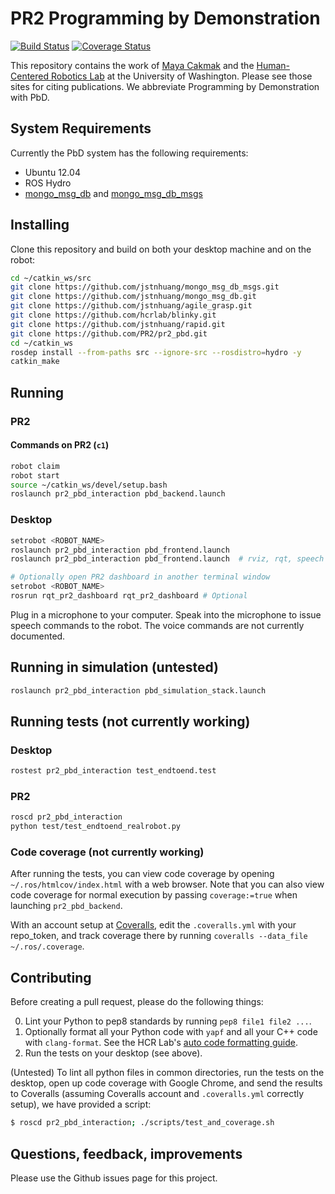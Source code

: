 # PR2 Programming by Demonstration
[![Build Status](https://travis-ci.org/PR2/pr2_pbd.svg?branch=hydro-devel)](https://travis-ci.org/PR2/pr2_pbd)
[![Coverage Status](https://coveralls.io/repos/PR2/pr2_pbd/badge.png?branch=hydro-devel)](https://coveralls.io/r/PR2/pr2_pbd?branch=hydro-devel)

This repository contains the work of [Maya Cakmak](http://www.mayacakmak.com/) and the [Human-Centered Robotics Lab](https://hcrlab.cs.washington.edu/) at the University of Washington. Please see those sites for citing publications. We abbreviate Programming by Demonstration with PbD.

## System Requirements
Currently the PbD system has the following requirements:
- Ubuntu 12.04
- ROS Hydro
- [mongo_msg_db](https://github.com/jstnhuang/mongo_msg_db) and [mongo_msg_db_msgs](https://github.com/jstnhuang/mongo_msg_db_msgs)

## Installing
Clone this repository and build on both your desktop machine and on the robot:
```bash
cd ~/catkin_ws/src
git clone https://github.com/jstnhuang/mongo_msg_db_msgs.git
git clone https://github.com/jstnhuang/mongo_msg_db.git
git clone https://github.com/jstnhuang/agile_grasp.git
git clone https://github.com/hcrlab/blinky.git
git clone https://github.com/jstnhuang/rapid.git
git clone https://github.com/PR2/pr2_pbd.git
cd ~/catkin_ws
rosdep install --from-paths src --ignore-src --rosdistro=hydro -y
catkin_make
```

## Running
### PR2
#### Commands on PR2 (`c1`)
```bash
robot claim
robot start
source ~/catkin_ws/devel/setup.bash
roslaunch pr2_pbd_interaction pbd_backend.launch
```

### Desktop
```bash
setrobot <ROBOT_NAME>
roslaunch pr2_pbd_interaction pbd_frontend.launch
roslaunch pr2_pbd_interaction pbd_frontend.launch  # rviz, rqt, speech

# Optionally open PR2 dashboard in another terminal window
setrobot <ROBOT_NAME>
rosrun rqt_pr2_dashboard rqt_pr2_dashboard # Optional
```

Plug in a microphone to your computer.
Speak into the microphone to issue speech commands to the robot.
The voice commands are not currently documented.

## Running in simulation (untested)
```bash
roslaunch pr2_pbd_interaction pbd_simulation_stack.launch
```

## Running tests (not currently working)
### Desktop
```bash
rostest pr2_pbd_interaction test_endtoend.test
```

### PR2
```bash
roscd pr2_pbd_interaction
python test/test_endtoend_realrobot.py
```

### Code coverage (not currently working)
After running the tests, you can view code coverage by opening `~/.ros/htmlcov/index.html` with a web browser. Note that you can also view code coverage for normal execution by passing `coverage:=true` when launching `pr2_pbd_backend`.

With an account setup at [Coveralls](https://coveralls.io), edit the `.coveralls.yml` with your repo_token, and track coverage there by running `coveralls --data_file ~/.ros/.coverage`.

## Contributing
Before creating a pull request, please do the following things:

0. Lint your Python to pep8 standards by running `pep8 file1 file2 ...`.
0. Optionally format all your Python code with `yapf` and all your C++ code with `clang-format`. See the HCR Lab's [auto code formatting guide](https://github.com/hcrlab/wiki/blob/master/development_environment_setup/auto_code_formatting.md).
0. Run the tests on your desktop (see above).

(Untested) To lint all python files in common directories, run the tests on the desktop, open up code coverage with Google Chrome, and send the results to Coveralls (assuming Coveralls account and `.coveralls.yml` correctly setup), we have provided a script:
```bash
$ roscd pr2_pbd_interaction; ./scripts/test_and_coverage.sh
```

## Questions, feedback, improvements
Please use the Github issues page for this project.
